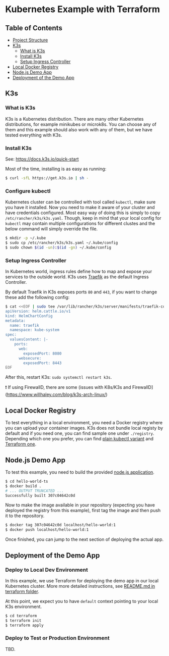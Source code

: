 # Kubernetes Example with Terraform

## Table of Contents

- [Project Structure](#project-structure)
- [K3s](#k3s)
  - [What is K3s](#what-is-k3s)
  - [Install K3s](#install-k3s)
  - [Setup Ingress Controller](#setup-ingress-controller)
- [Local Docker Registry](#local-docker-registry)
- [Node.js Demo App](#nodejs-demo-app)
- [Deployment of the Demo App](#deployment-of-the-demo-app)

## K3s

### What is K3s

K3s is a Kubernetes distribution. There are many other Kubernetes distributions, for example minikubes or microk8s. You can choose any of them and this example should also work with any of them, but we have tested everything with K3s.

### Install K3s

See: https://docs.k3s.io/quick-start

Most of the time, installing is as easy as running:

```sh
$ curl -sfL https://get.k3s.io | sh -
```

### Configure kubectl

Kubernetes cluster can be controlled with tool called `kubectl`, make sure you have it installed. Now you need to make it aware of your cluster and have credentials configured. Most easy way of doing this is simply to copy `/etc/rancher/k3s/k3s.yaml`. Though, keep in mind that your local config for `kubectl` may contain multiple configurations for different clustes and the below command will simply override the file.

```sh
$ mkdir -p ~/.kube
$ sudo cp /etc/rancher/k3s/k3s.yaml ~/.kube/config
$ sudo chown $(id -un):$(id -gn) ~/.kube/config
```

### Setup Ingress Controller

In Kubernetes world, ingress rules define how to map and expose your services to the outside world. K3s uses [Traefik](https://docs.k3s.io/networking#traefik-ingress-controller) as the default Ingress Controller.

By default Traefik in K3s exposes ports `80` and `443`, if you want to change these add the following config:

```sh
$ cat <<EOF | sudo tee /var/lib/rancher/k3s/server/manifests/traefik-config.yaml
apiVersion: helm.cattle.io/v1
kind: HelmChartConfig
metadata:
  name: traefik
  namespace: kube-system
spec:
  valuesContent: |-
    ports:
      web:
        exposedPort: 8080
      websecure:
        exposedPort: 8443
EOF
```

After this, restart K3s: `sudo systemctl restart k3s`.

:exclamation: If using FirewallD, there are some (issues with K8s/K3s and FirewallD](https://www.willhaley.com/blog/k3s-arch-linux/)

## Local Docker Registry

To test everything in a local environment, you need a Docker registry where you can upload your container images. K3s does not bundle local registy by default and if you need one, you can find sample one under `./registry`. Depending which one you prefer, you can find [plain kubectl variant](./registry/kubectl/README.md) and [Terraform one](./registry/terraform/README.md).

## Node.js Demo App

To test this example, you need to build the provided [node.js application](./hello-world-ts).

```sh
$ cd hello-world-ts
$ docker build .
# ... OUTPUT TRUNCATED ...
Successfully built 307c04642c0d
```

Now to make the image available in your repository (expecting you have deployed the registry from this example), first tag the image and then push it to the repository.

```sh
$ docker tag 307c04642c0d localhost/hello-world:1
$ docker push localhost/hello-world:1
```

Once finished, you can jump to the next section of deploying the actual app.

## Deployment of the Demo App

### Deploy to Local Dev Environment

In this example, we use Terraform for deploying the demo app in our local Kubernetes cluster. More more detailed instructions, see [README.md in terraform folder](./terraform/README.md).

At this point, we expect you to have `default` context pointing to your local K3s environment.

```sh
$ cd terraform
$ terraform init
$ terraform apply
```

### Deploy to Test or Production Environment

TBD.
